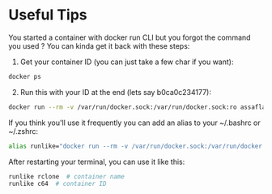 # Useful Tips

You started a container with docker run CLI but you forgot the command you used ? You can kinda get it back with these steps:

1. Get your container ID (you can just take a few char if you want):

```bash
docker ps
```

2. Run this with your ID at the end (lets say b0ca0c234177):

```bash
docker run --rm -v /var/run/docker.sock:/var/run/docker.sock:ro assaflavie/runlike b0ca0c234177
```

If you think you'll use it frequently you can add an alias to your \~/.bashrc or \~/.zshrc:

```bash
alias runlike="docker run --rm -v /var/run/docker.sock:/var/run/docker.sock:ro assaflavie/runlike"
```

After restarting your terminal, you can use it like this:

```bash
runlike rclone  # container name
runlike c64  # container ID
```
